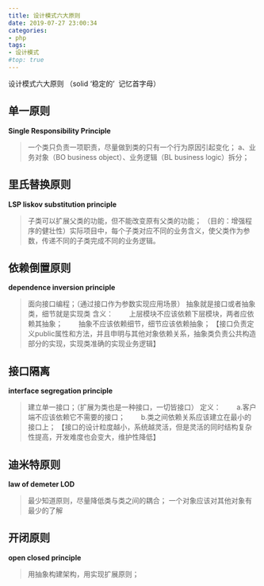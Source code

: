 ```yaml
---
title: 设计模式六大原则
date: 2019-07-27 23:00:34
categories:
- php
tags:
- 设计模式
#top: true
---
```



设计模式六大原则
（solid ‘稳定的’  记忆首字母）

## 单一原则

**Single Responsibility Principle**

> 一个类只负责一项职责，尽量做到类的只有一个行为原因引起变化；
a、业务对象（BO business object）、业务逻辑（BL business logic）拆分；



## 里氏替换原则

**LSP liskov substitution principle**

> 子类可以扩展父类的功能，但不能改变原有父类的功能；
（目的：增强程序的健壮性）实际项目中，每个子类对应不同的业务含义，使父类作为参数，传递不同的子类完成不同的业务逻辑。


## 依赖倒置原则

**dependence inversion principle**

> 面向接口编程；（通过接口作为参数实现应用场景）
抽象就是接口或者抽象类，细节就是实现类
含义：
　　上层模块不应该依赖下层模块，两者应依赖其抽象；
　　抽象不应该依赖细节，细节应该依赖抽象；
【接口负责定义public属性和方法，并且申明与其他对象依赖关系，抽象类负责公共构造部分的实现，实现类准确的实现业务逻辑】



## 接口隔离

**interface segregation principle**

> 建立单一接口；（扩展为类也是一种接口，一切皆接口）
定义：
　　a.客户端不应该依赖它不需要的接口；
　　b.类之间依赖关系应该建立在最小的接口上；
【接口的设计粒度越小，系统越灵活，但是灵活的同时结构复杂性提高，开发难度也会变大，维护性降低】　　　


## 迪米特原则

**law of demeter LOD**

> 最少知道原则，尽量降低类与类之间的耦合；
一个对象应该对其他对象有最少的了解

## 开闭原则

**open closed principle**

> 用抽象构建架构，用实现扩展原则；

